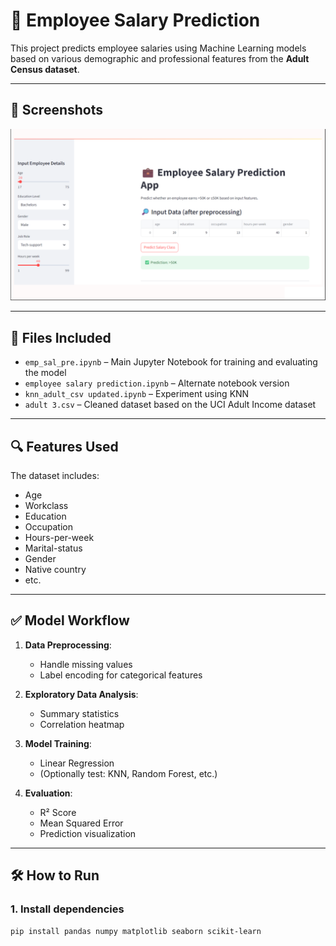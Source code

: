 # 🧠 Employee Salary Prediction

This project predicts employee salaries using Machine Learning models based on various demographic and professional features from the **Adult Census dataset**.

---


## 📱 Screenshots
![image](https://github.com/SonuR12/Employee-Salary-Prediction/blob/main/Demo.png)

---



## 📂 Files Included

- `emp_sal_pre.ipynb` – Main Jupyter Notebook for training and evaluating the model
- `employee salary prediction.ipynb` – Alternate notebook version
- `knn_adult_csv updated.ipynb` – Experiment using KNN
- `adult 3.csv` – Cleaned dataset based on the UCI Adult Income dataset

---

## 🔍 Features Used

The dataset includes:
- Age
- Workclass
- Education
- Occupation
- Hours-per-week
- Marital-status
- Gender
- Native country
- etc.

---

## ✅ Model Workflow

1. **Data Preprocessing**:
   - Handle missing values
   - Label encoding for categorical features

2. **Exploratory Data Analysis**:
   - Summary statistics
   - Correlation heatmap

3. **Model Training**:
   - Linear Regression
   - (Optionally test: KNN, Random Forest, etc.)

4. **Evaluation**:
   - R² Score
   - Mean Squared Error
   - Prediction visualization

---

## 🛠️ How to Run

### 1. Install dependencies

```bash
pip install pandas numpy matplotlib seaborn scikit-learn
